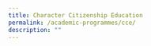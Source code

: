 ```yaml
---
title: Character Citizenship Education
permalink: /academic-programmes/cce/
description: ""
---
```

